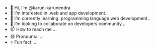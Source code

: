 - 👋 Hi, I’m @karun-karunendra
- 👀 I’m interested in .web and app development..
- 🌱 I’m currently learning .programming language web development..
- 💞️ I’m looking to collaborate on developers community...
- 📫 How to reach me ...
- 😄 Pronouns: ...
- ⚡ Fun fact: ...

<!---
karun-karunendra/karun-karunendra is a ✨ special ✨ repository because its `README.md` (this file) appears on your GitHub profile.
You can click the Preview link to take a look at your changes.
--->
